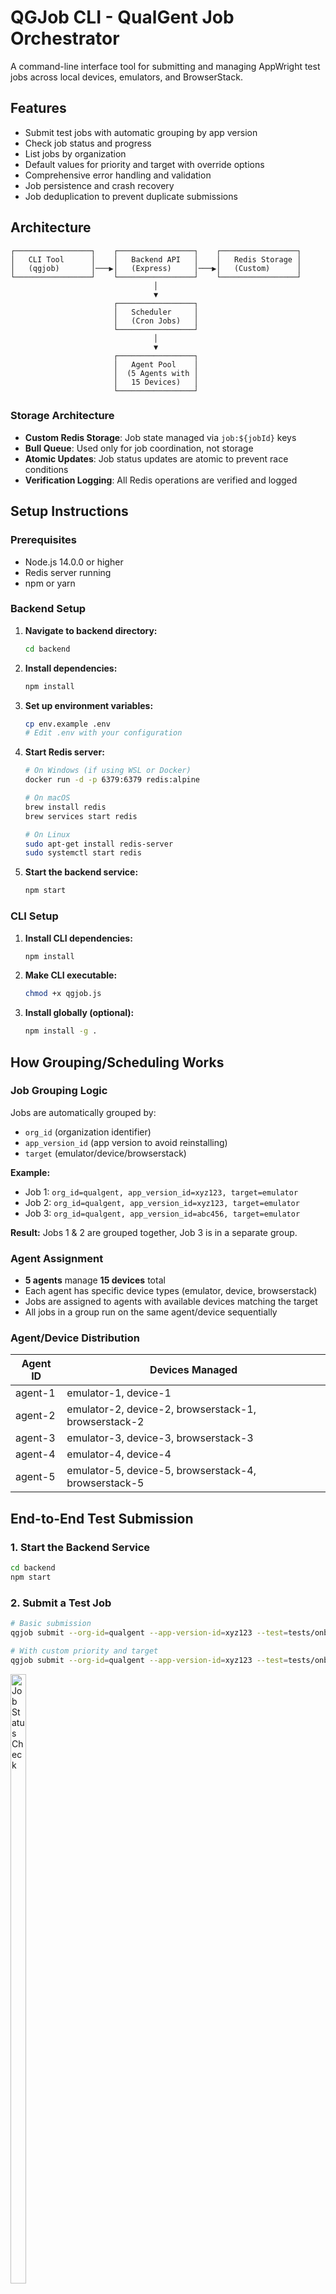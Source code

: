 # QGJob CLI - QualGent Job Orchestrator

A command-line interface tool for submitting and managing AppWright test jobs across local devices, emulators, and BrowserStack.

## Features

- Submit test jobs with automatic grouping by app version
- Check job status and progress
- List jobs by organization
- Default values for priority and target with override options
- Comprehensive error handling and validation
- Job persistence and crash recovery
- Job deduplication to prevent duplicate submissions

## Architecture

```
┌─────────────────┐    ┌─────────────────┐    ┌─────────────────┐
│   CLI Tool      │    │   Backend API   │    │   Redis Storage │
│   (qgjob)       │───▶│   (Express)     │───▶│   (Custom)      │
└─────────────────┘    └─────────────────┘    └─────────────────┘
                                │
                                ▼
                       ┌─────────────────┐
                       │   Scheduler     │
                       │   (Cron Jobs)   │
                       └─────────────────┘
                                │
                                ▼
                       ┌─────────────────┐
                       │   Agent Pool    │
                       │  (5 Agents with │
                       │   15 Devices)   │
                       └─────────────────┘
```

### Storage Architecture
- **Custom Redis Storage**: Job state managed via `job:${jobId}` keys
- **Bull Queue**: Used only for job coordination, not storage
- **Atomic Updates**: Job status updates are atomic to prevent race conditions
- **Verification Logging**: All Redis operations are verified and logged

## Setup Instructions

### Prerequisites
- Node.js 14.0.0 or higher
- Redis server running
- npm or yarn

### Backend Setup

1. **Navigate to backend directory:**
   ```bash
   cd backend
   ```

2. **Install dependencies:**
   ```bash
   npm install
   ```

3. **Set up environment variables:**
   ```bash
   cp env.example .env
   # Edit .env with your configuration
   ```

4. **Start Redis server:**
   ```bash
   # On Windows (if using WSL or Docker)
   docker run -d -p 6379:6379 redis:alpine
   
   # On macOS
   brew install redis
   brew services start redis
   
   # On Linux
   sudo apt-get install redis-server
   sudo systemctl start redis
   ```

5. **Start the backend service:**
   ```bash
   npm start
   ```

### CLI Setup

1. **Install CLI dependencies:**
   ```bash
   npm install
   ```

2. **Make CLI executable:**
   ```bash
   chmod +x qgjob.js
   ```

3. **Install globally (optional):**
   ```bash
   npm install -g .
   ```

## How Grouping/Scheduling Works

### Job Grouping Logic
Jobs are automatically grouped by:
- `org_id` (organization identifier)
- `app_version_id` (app version to avoid reinstalling)
- `target` (emulator/device/browserstack)

**Example:**
- Job 1: `org_id=qualgent, app_version_id=xyz123, target=emulator`
- Job 2: `org_id=qualgent, app_version_id=xyz123, target=emulator`
- Job 3: `org_id=qualgent, app_version_id=abc456, target=emulator`

**Result:** Jobs 1 & 2 are grouped together, Job 3 is in a separate group.

### Agent Assignment
- **5 agents** manage **15 devices** total
- Each agent has specific device types (emulator, device, browserstack)
- Jobs are assigned to agents with available devices matching the target
- All jobs in a group run on the same agent/device sequentially

### Agent/Device Distribution
| Agent ID | Devices Managed |
|----------|----------------|
| agent-1  | emulator-1, device-1 |
| agent-2  | emulator-2, device-2, browserstack-1, browserstack-2 |
| agent-3  | emulator-3, device-3, browserstack-3 |
| agent-4  | emulator-4, device-4 |
| agent-5  | emulator-5, device-5, browserstack-4, browserstack-5 |

## End-to-End Test Submission

### 1. Start the Backend Service
```bash
cd backend
npm start
```

### 2. Submit a Test Job
```bash
# Basic submission
qgjob submit --org-id=qualgent --app-version-id=xyz123 --test=tests/onboarding.spec.js

# With custom priority and target
qgjob submit --org-id=qualgent --app-version-id=xyz123 --test=tests/onboarding.spec.js --priority=high --target=device
```
<img src="images/1.jpg" alt="Job Status Check" style="width: 50%; max-width: 50px; height: auto;">


### 3. Check Job Status
```bash
qgjob status --job-id=<job_id_from_step_2>
```

### 4. List All Jobs
```bash
qgjob list --org-id=qualgent
```

### 5. Monitor Backend Logs
Watch the backend terminal for:
- Job assignment to agents
- Test execution progress
- Completion status

## Usage Examples

### Submit Jobs with Different Targets
```bash
# Emulator testing
qgjob submit --org-id=qualgent --app-version-id=xyz123 --test=tests/onboarding.spec.js --target=emulator

# Physical device testing
qgjob submit --org-id=qualgent --app-version-id=xyz123 --test=tests/onboarding.spec.js --target=device

# BrowserStack testing
qgjob submit --org-id=qualgent --app-version-id=xyz123 --test=tests/onboarding.spec.js --target=browserstack
```


### Check Job Status
```bash
qgjob status --job-id=job_1752698329771_ttq7uqgh7
```

### List Jobs by Status
```bash
# All jobs
qgjob list --org-id=qualgent

# Only running jobs
qgjob list --org-id=qualgent --status=running
```

## Default Values

When not specified, the CLI uses these defaults:
- **Priority**: `medium`
- **Target**: `emulator`

## Valid Values

### Priority Levels
- `low`
- `medium` (default)
- `high`

### Target Types
- `emulator` (default)
- `device`
- `browserstack`

## Environment Variables

- `QGJOB_BACKEND_URL`: Backend service URL (default: http://localhost:3000)

## Job Lifecycle

1. **Queued**: Job submitted and waiting in queue
2. **Scheduled**: Job assigned to agent and device
3. **Running**: Test execution in progress
4. **Completed**: Test finished successfully
5. **Failed**: Test failed (can be retried)
6. **Cancelled**: Job cancelled by user

### Status Update Reliability
- **Atomic Transitions**: Status changes are atomic and verified
- **Fresh State Retrieval**: Always get current job state before updates
- **Conditional Progress**: Progress updates only for running jobs
- **Conflict Prevention**: No race conditions between status updates

## Fault Tolerance Features

### Job Persistence
- Jobs stored in Redis survive server crashes
- Automatic recovery on server restart
- Job status preserved across restarts
- **Race Condition Prevention**: Fresh job state retrieved before updates

### Job Deduplication
- Prevents duplicate job submissions
- Returns existing job ID if duplicate detected
- Checks org_id, app_version_id, test_path, and target

### Startup Recovery
- Automatically resets jobs stuck in "running" state
- Re-queues jobs for retry after server restart
- Logs recovery actions for monitoring
- **Bull Queue Cleanup**: Clears any existing queue jobs to prevent conflicts

### Storage Reliability
- **Verification Logging**: All Redis operations are verified and logged
- **Atomic Updates**: Job status changes are atomic to prevent corruption
- **Conditional Updates**: Progress updates only occur for running jobs
- **Conflict Resolution**: Bull queue conflicts eliminated through custom storage

## API Endpoints

The CLI expects these endpoints from the backend service:

- `POST /api/jobs` - Submit a new job
- `GET /api/jobs/:jobId` - Get job status
- `GET /api/jobs?org_id=:orgId&status=:status` - List jobs

## Testing the System

### Test Job Persistence
1. Submit a job
2. Stop the server while job is running
3. Restart the server
4. Check job status - should be preserved

### Test Job Deduplication
1. Submit the same job twice
2. Second submission should return existing job ID

### Test Agent Assignment
1. Submit multiple jobs with different app_version_id
2. Check that jobs are assigned to different agents

### Test Status Reliability
1. Submit a job and monitor debug logs
2. Verify job status progresses correctly: queued → scheduled → running → completed
3. Check that completed status persists and doesn't revert to running
4. Confirm no infinite loops or race conditions

## Recent Improvements

### Race Condition Fix (v1.1)
- **Problem**: Job status updates were being overwritten by stale job objects
- **Solution**: Always retrieve fresh job state before updates
- **Result**: Reliable job status transitions and no infinite loops

### Bull Queue Optimization (v1.1)
- **Problem**: Bull queue was storing job data that conflicted with custom Redis storage
- **Solution**: Bull queue used only for coordination, not storage
- **Result**: Eliminated storage conflicts and improved reliability

### Enhanced Debug Logging (v1.1)
- **Problem**: Difficult to troubleshoot job state issues
- **Solution**: Added verification logging for all Redis operations
- **Result**: Better visibility into job lifecycle and easier debugging

## Troubleshooting

### Common Issues

1. **Redis Connection Failed**
   - Ensure Redis server is running
   - Check `REDIS_URL` configuration

2. **Job Not Found**
   - Verify job ID is correct
   - Check if backend is running

3. **No Available Devices**
   - Check device status via API
   - Wait for devices to become available

### Debug Mode
```bash
# Backend debug with enhanced logging
NODE_ENV=development LOG_LEVEL=debug npm start

# CLI debug
DEBUG=* qgjob submit --org-id=test --app-version-id=test123 --test=example-test.js
```

### Enhanced Debug Features
- **Redis Verification**: All job storage operations are verified and logged
- **Status Tracking**: Detailed job status changes throughout lifecycle
- **Race Condition Detection**: Logs show when job state is retrieved and updated
- **Storage Conflicts**: Identifies and prevents Bull queue storage conflicts

## License

MIT 
